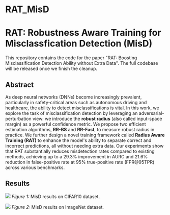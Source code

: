 # RAT_MisD

# RAT: Robustness Aware Training for Misclassfication Detection (MisD)
This repository contains the code for the paper "RAT: Boosting Misclassification Detection Ability without Extra Data".
The full codebase will be released once we finish the cleanup.

## Abstract
As deep neural networks (DNNs) become increasingly prevalent, particularly in safety-critical 
    areas such as autonomous driving and healthcare, the ability to detect misclassifications 
    is vital. In this work, we explore the task of misclassification detection by leveraging an 
    adversarial-perturbation view: we introduce the <strong>robust radius</strong> (also called input-space margin) 
    as a powerful confidence metric. We propose two efficient estimation algorithms, <strong>RR-BS</strong> 
    and <strong>RR-Fast</strong>, to measure robust radius in practice. We further design a novel training 
    framework called <strong>Radius Aware Training (RAT)</strong> to enhance the model's ability to separate 
    correct and incorrect predictions, all without needing extra data. Our experiments show that 
    RAT substantially reduces misdetection rates compared to existing methods, achieving up to a 
    29.3% improvement in AURC and 21.6% reduction in false-positive rate at 95% true-positive rate 
    (FPR@95TPR) across various benchmarks.

## Results

![](https://github.com/user-attachments/assets/b36f7c8c-be2d-4511-b27e-0a09773dfbea)
*Figure 1:* MisD results on CIFAR10 dataset.

![](https://github.com/user-attachments/assets/26e5d172-939f-43f1-a4c8-19fd3e2d5007)
*Figure 2:* MisD results on ImageNet dataset.
